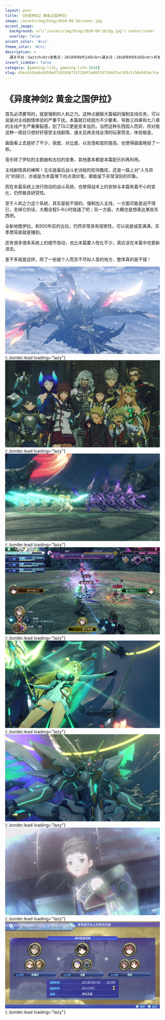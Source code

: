 ```yaml
---
layout: post
title: 《异度神剑2 黄金之国伊拉》
image: /assets/img/blog/2018-09-16/cover.jpg
accent_image: 
  background: url('/assets/img/blog/2018-09-16/bg.jpg') center/cover
  overlay: false
accent_color: '#ccc'
theme_color: '#ccc'
description: >
  通关平台：Switch<br>发售日：2018年09月14日<br>通关日：2018年09月16日<br>开发商：Monolith Soft<br>发行商：Nintendo
invert_sidebar: false
category: [gameing-life, gameing-life-2018]
slug: d3ecb33ae0c8459ed7101856722f236f1e08374710a37ac393c1c50e503ec7ce
---
```


# 《异度神剑2 黄金之国伊拉》

首先必须要骂的，就是强制的人和之力。这种占据极大篇幅的强制支线任务，可以说是对主线剧情体验的严重干扰。本篇就已经因为不少要素，导致三四章和七八章的主线产生严重撕裂感，到了DLC更是变本加厉。当然这种东西因人而异，但对我这种一周目只想好好感受主线剧情、通关后再支线全清的玩家而言，体验极差。

画面看上去是好了不少，锐度、对比度、以及饱和度的提高，也使得画面艳丽了一些。

音乐除了伊拉的主题曲和古拉的变奏，其他基本都是本篇配乐的再利用。

主线剧情真的棒啊！无论是最后战斗史诗般的宏伟酷炫，还是一路上对“人与异刃”的探讨，亦或是为本篇埋下的点滴伏笔，都能留下非常深刻的印象。

而在本篇系统上进行改动的战斗系统，也使得战术上的安排与本篇有着不小的变化，仍然极具研究性。

至于人和之力这个系统，其实是挺不错的。强制加入主线，一方面可能是迫不得已，去掉它的话，大概全程5-8小时就通了吧；另一方面，大概也是想表达某些东西吧。

全新地图伊拉，和500年前的古拉，仍然非常具有探索性，可以说是诚意满满，买季票简直就是赚到。

还有很多很多系统上的细节改动，也比本篇要人性化不少，真应该在本篇中也更新进去。

差不多就是这样，除了一些就个人而言不尽如人意的地方，整体真的是不错！

![](/assets/img/blog/2018-09-16/1.jpg){:.border.lead loading="lazy"}
![](/assets/img/blog/2018-09-16/2.jpg){:.border.lead loading="lazy"}
![](/assets/img/blog/2018-09-16/3.jpg){:.border.lead loading="lazy"}
![](/assets/img/blog/2018-09-16/4.jpg){:.border.lead loading="lazy"}
![](/assets/img/blog/2018-09-16/5.jpg){:.border.lead loading="lazy"}
![](/assets/img/blog/2018-09-16/6.jpg){:.border.lead loading="lazy"}
![](/assets/img/blog/2018-09-16/7.jpg){:.border.lead loading="lazy"}
![](/assets/img/blog/2018-09-16/8.jpg){:.border.lead loading="lazy"}

